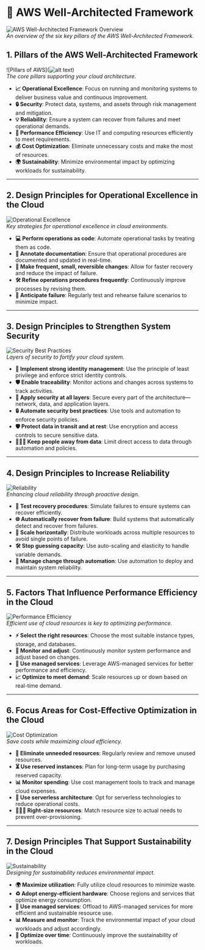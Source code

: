 # 🎯 AWS Well-Architected Framework

![AWS Well-Architected Framework Overview](https://d11wkw82a69pyn.cloudfront.net/storm-reply/en/siteassets/aws-six-pillars.jpg)  
*An overview of the six key pillars of the AWS Well-Architected Framework.*

## 1. Pillars of the AWS Well-Architected Framework
![Pillars of AWS](![alt text](image.png))  
*The core pillars supporting your cloud architecture.*

- **📈 Operational Excellence**: Focus on running and monitoring systems to deliver business value and continuous improvement.
- **🔒 Security**: Protect data, systems, and assets through risk management and mitigation.
- **💡 Reliability**: Ensure a system can recover from failures and meet operational demands.
- **🚀 Performance Efficiency**: Use IT and computing resources efficiently to meet requirements.
- **💰 Cost Optimization**: Eliminate unnecessary costs and make the most of resources.
- **🌍 Sustainability**: Minimize environmental impact by optimizing workloads for sustainability.

---

## 2. Design Principles for Operational Excellence in the Cloud
![Operational Excellence](https://i.ytimg.com/vi/KAs8DYSOkhU/maxresdefault.jpg)  
*Key strategies for operational excellence in cloud environments.*

- **💻 Perform operations as code**: Automate operational tasks by treating them as code.
- **📝 Annotate documentation**: Ensure that operational procedures are documented and updated in real-time.
- **🔄 Make frequent, small, reversible changes**: Allow for faster recovery and reduce the impact of failure.
- **🛠 Refine operations procedures frequently**: Continuously improve processes by revising them.
- **🚨 Anticipate failure**: Regularly test and rehearse failure scenarios to minimize impact.

---

## 3. Design Principles to Strengthen System Security
![Security Best Practices](https://media.licdn.com/dms/image/v2/D5612AQGIqnp587Z74Q/article-cover_image-shrink_720_1280/article-cover_image-shrink_720_1280/0/1691323629074?e=1733356800&v=beta&t=kWEXSB6BwNtPZVYUbQrP0jIxPGpS1yUdxopTXQh6kR0)  
*Layers of security to fortify your cloud system.*

- **🔐 Implement strong identity management**: Use the principle of least privilege and enforce strict identity controls.
- **🛡 Enable traceability**: Monitor actions and changes across systems to track activities.
- **🔄 Apply security at all layers**: Secure every part of the architecture—network, data, and application layers.
- **🔒 Automate security best practices**: Use tools and automation to enforce security policies.
- **🛡 Protect data in transit and at rest**: Use encryption and access controls to secure sensitive data.
- **🧑‍🤝‍🧑 Keep people away from data**: Limit direct access to data through automation and policies.

---

## 4. Design Principles to Increase Reliability
![Reliability](https://exponent-content.s3.amazonaws.com/sys_design_tradeoffs_cb3cba3d4f.png)  
*Enhancing cloud reliability through proactive design.*

- **🔄 Test recovery procedures**: Simulate failures to ensure systems can recover efficiently.
- **🌐 Automatically recover from failure**: Build systems that automatically detect and recover from failures.
- **🔀 Scale horizontally**: Distribute workloads across multiple resources to avoid single points of failure.
- **🛠 Stop guessing capacity**: Use auto-scaling and elasticity to handle variable demands.
- **🔄 Manage change through automation**: Use automation to deploy and maintain system reliability.

---

## 5. Factors That Influence Performance Efficiency in the Cloud
![Performance Efficiency](https://media.licdn.com/dms/image/v2/C5612AQEbGLIa8AKsng/article-inline_image-shrink_1500_2232/article-inline_image-shrink_1500_2232/0/1621234024129?e=1733356800&v=beta&t=ljfsonoEwup5UHTFah4N44Qg4_AZWO2QhsU5BYASsIM)  
*Efficient use of cloud resources is key to optimizing performance.*

- **⚡ Select the right resources**: Choose the most suitable instance types, storage, and databases.
- **🔄 Monitor and adjust**: Continuously monitor system performance and adjust based on changes.
- **🔀 Use managed services**: Leverage AWS-managed services for better performance and efficiency.
- **📈 Optimize to meet demand**: Scale resources up or down based on real-time demand.

---

## 6. Focus Areas for Cost-Effective Optimization in the Cloud
![Cost Optimization](https://www.cloudfuze.com/wp-content/uploads/2022/05/Cloud-Cost-optimization-strategies-1024x616.png.webp)  
*Save costs while maximizing cloud efficiency.*

- **🧹 Eliminate unneeded resources**: Regularly review and remove unused resources.
- **⏳ Use reserved instances**: Plan for long-term usage by purchasing reserved capacity.
- **📊 Monitor spending**: Use cost management tools to track and manage cloud expenses.
- **🔄 Use serverless architecture**: Opt for serverless technologies to reduce operational costs.
- **🧑‍🤝‍🧑 Right-size resources**: Match resource size to actual needs to prevent over-provisioning.

---

## 7. Design Principles That Support Sustainability in the Cloud
![Sustainability](https://media.licdn.com/dms/image/v2/D5612AQErmu6R1-2Szg/article-cover_image-shrink_720_1280/article-cover_image-shrink_720_1280/0/1679129612354?e=1733356800&v=beta&t=4CGSgaT1Ldc_yfAzdH4MLYP9XDU5xuxjWIzeDKIQgzI)  
*Designing for sustainability reduces environmental impact.*

- **🌍 Maximize utilization**: Fully utilize cloud resources to minimize waste.
- **♻️ Adopt energy-efficient hardware**: Choose regions and services that optimize energy consumption.
- **🔄 Use managed services**: Offload to AWS-managed services for more efficient and sustainable resource use.
- **📊 Measure and monitor**: Track the environmental impact of your cloud workloads and adjust accordingly.
- **🔧 Optimize over time**: Continuously improve the sustainability of workloads.